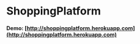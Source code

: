 # ShoppingPlatform

#### **Demo:** [http://shoppingplatform.herokuapp.com](http://shoppingplatform.herokuapp.com)
